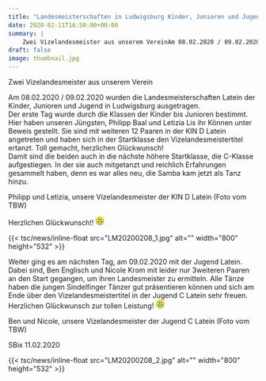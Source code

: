 ```yaml
---
title: "Landesmeisterschaften in Ludwigsburg Kinder, Junioren und Jugend"
date: 2020-02-11T16:50:00+00:00
summary: |
    Zwei Vizelandesmeister aus unserem VereinAm 08.02.2020 / 09.02.2020 wurden die Landesmeisterschaften Latein der Kinder, Junioren und Jugend in Ludwigsburg ausgetragen.
draft: false
image: thumbnail.jpg
---
```


Zwei Vizelandesmeister aus unserem Verein

Am 08.02.2020 / 09.02.2020 wurden die Landesmeisterschaften Latein der Kinder, Junioren und Jugend in Ludwigsburg ausgetragen.  
Der erste Tag wurde durch die Klassen der Kinder bis Junioren bestimmt. Hier haben unseren Jüngsten, Philipp Baal und Letizia Lis ihr Können unter Beweis gestellt. Sie sind mit weiteren 12 Paaren in der KIN D Latein angetreten und haben sich in der Startklasse den Vizelandesmeistertitel ertanzt. Toll gemacht, herzlichen Glückwunsch!  
Damit sind die beiden auch in die nächste höhere Startklasse, die C-Klasse aufgestiegen. In der sie auch mitgetanzt und reichlich Erfahrungen gesammelt haben, denn es war alles neu, die Samba kam jetzt als Tanz hinzu.

Philipp und Letizia, unsere Vizelandesmeister der KIN D Latein (Foto vom TBW)

Herzlichen Glückwunsch!! ![](smiley-laughing.gif)

{{< tsc/news/inline-float src="LM20200208_1.jpg" alt="" width="800" height="532" >}}

Weiter ging es am nächsten Tag, am 09.02.2020 mit der Jugend Latein.  
Dabei sind, Ben Englisch und Nicole Krom mit leider nur 3weiteren Paaren an den Start gegangen, um ihren Landesmeister zu ermitteln. Alle Tänze haben die jungen Sindelfinger Tänzer gut präsentieren können und sich am Ende über den Vizelandesmeistertitel in der Jugend C Latein sehr freuen.  
Herzlichen Glückwunsch zur tollen Leistung! ![](smiley-laughing.gif)

Ben und Nicole, unsere Vizelandesmeister der Jugend C Latein (Foto vom TBW)

SBix 11.02.2020

{{< tsc/news/inline-float src="LM20200208_2.jpg" alt="" width="800" height="532" >}}



